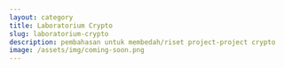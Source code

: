 ```yaml
---
layout: category
title: Laboratorium Crypto
slug: laboratorium-crypto
description: pembahasan untuk membedah/riset project-project crypto
image: /assets/img/coming-soon.png
---
```

